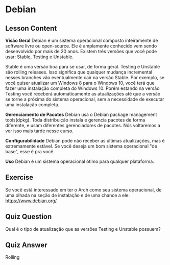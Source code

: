 # Debian

## Lesson Content

<b>Visão Geral</b>
Debian é um sistema operacional composto inteiramente de software livre ou open-source. Ele é amplamente conhecido vem sendo desenvolvido por mais de 20 anos. Existem três versões que você pode usar: Stable, Testing e Unstable.

Stable é uma versão boa para se usar, de forma geral. Testing e Unstable são rolling releases. Isso significa que qualquer mudança incremental nesses branches vão eventualmente cair na versão Stable. Por exemplo, se você quiser atualizar um Windows 8 para o Windows 10, você terá que fazer uma instalação completa do Windows 10. Porém estando na versão Testing você receberá automaticamente as atualizações até que a versão se torne a próxima do sistema operacional, sem a necessidade de executar uma instalação completa.

<b>Gerenciamento de Pacotes</b>
Debian usa o Debian package management tools(dpkg). Toda distribuição instala e gerencia pacotes de forma diferente, e usam diferentes gerenciadores de pacotes. Nós voltaremos a ver isso mais tarde nesse curso. 

<b>Configurabilidade</b>
Debian pode não receber as últimas atualizações, mas é extremamente estável. Se você deseja um bom sistema operacional "de base", esse é pra você.

<b>Uso</b>
Debian é um sistema operacional ótimo para qualquer plataforma.


## Exercise

Se você está interessado em ter o Arch como seu sistema operacional, de uma olhada na seção de instalação e de uma chance a ele: <a href='https://www.debian.org/'>https://www.debian.org/</a>

## Quiz Question

Qual é o tipo de atualização que as versões Testing e Unstable possuem?

## Quiz Answer

Rolling
